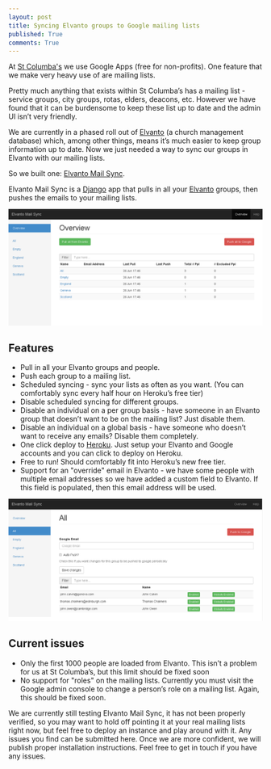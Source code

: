 ```yaml
---
layout: post
title: Syncing Elvanto groups to Google mailing lists
published: True
comments: True
---
```

At [St Columba's](http://stcolumbas.freechurch.org/) we use Google Apps (free for non-profits). One feature that we make very heavy use of are mailing lists.

Pretty much anything that exists within St Columba’s has a mailing list - service groups, city groups, rotas, elders, deacons, etc. However we have found that it can be burdensome to keep these list up to date and the admin UI isn’t very friendly.

We are currently in a phased roll out of [Elvanto](https://www.elvanto.com/) (a church management database) which, among other things, means it’s much easier to keep group information up to date. Now we just needed a way to sync our groups in Elvanto with our mailing lists.

So we built one: [Elvanto Mail Sync](https://github.com/monty5811/elvanto_mail_sync). 

Elvanto Mail Sync is a [Django](https://www.djangoproject.com/) app that pulls in all your [Elvanto](https://www.elvanto.com/) groups, then pushes the emails to your mailing lists.

![Overview](/public/images/2015-06-29-elvanto-overview.png)

## Features

* Pull in all your Elvanto groups and people.
* Push each group to a mailing list.
* Scheduled syncing - sync your lists as often as you want. (You can comfortably sync every half hour on Heroku’s free tier)
* Disable scheduled syncing for different groups.
* Disable an individual on a per group basis - have someone in an Elvanto group that doesn’t want to be on the mailing list? Just disable them.
* Disable an individual on a global basis - have someone who doesn’t want to receive any emails? Disable them completely.
* One click deploy to [Heroku](https://heroku.com/). Just setup your Elvanto and Google accounts and you can click to deploy on Heroku.
* Free to run! Should comfortably fit into Heroku’s new free tier.
* Support for an "override" email in Elvanto - we have some people with multiple email addresses so we have added a custom field to Elvanto. If this field is populated, then this email address will be used.

![Group](/public/images/2015-06-29-elvanto-group.png)

## Current issues

* Only the first 1000 people are loaded from Elvanto. This isn’t a problem for us at St Columba’s, but this limit should be fixed soon
* No support for "roles" on the mailing lists. Currently you must visit the Google admin console to change a person’s role on a mailing list. Again, this should be fixed soon.

We are currently still testing Elvanto Mail Sync, it has not been properly verified, so you may want to hold off pointing it at your real mailing lists right now, but feel free to deploy an instance and play around with it. Any issues you find can be submitted here. Once we are more confident, we will publish proper installation instructions. Feel free to get in touch if you have any issues.

